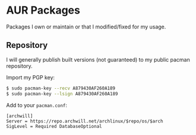 AUR Packages
============

Packages I own or maintain or that I modified/fixed for my usage.

Repository
----------

I will generally publish built versions (not guaranteed) to my public pacman repository.

Import my PGP key:
```sh
$ sudo pacman-key --recv A879430AF260A189
$ sudo pacman-key --lsign A879430AF260A189
```

Add to your `pacman.conf`:
```
[archwill]
Server = https://repo.archwill.net/archlinux/$repo/os/$arch
SigLevel = Required DatabaseOptional
```

